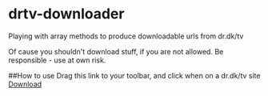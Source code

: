 # drtv-downloader
Playing with array methods to produce downloadable urls from dr.dk/tv

Of cause you shouldn't download stuff, if you are not allowed. Be responsible - use at own risk.

##How to use
Drag this link to your toolbar, and click when on a dr.dk/tv site
<a href="javascript:jQuery.getScript('https://raw.githubusercontent.com/filipbech/drtv-downloader/master/magic.js');">Download</a>

